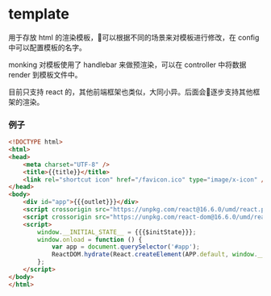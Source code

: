 # template

用于存放 html 的渲染模板，可以根据不同的场景来对模板进行修改，在 config 中可以配置模板的名字。

monking 对模板使用了 handlebar 来做预渲染，可以在 controller 中将数据 render 到模板文件中。

目前只支持 react 的，其他前端框架也类似，大同小异。后面会逐步支持其他框架的渲染。

### 例子

```html
<!DOCTYPE html>
<html>
<head>
    <meta charset="UTF-8" />
    <title>{{title}}</title>
    <link rel="shortcut icon" href="/favicon.ico" type="image/x-icon" />
</head>
<body>
    <div id="app">{{{outlet}}}</div>
    <script crossorigin src="https://unpkg.com/react@16.6.0/umd/react.production.min.js"></script>
    <script crossorigin src="https://unpkg.com/react-dom@16.6.0/umd/react-dom.production.min.js"></script>
    <script>
        window.__INITIAL_STATE__ = {{{$initState}}};
        window.onload = function () {
            var app = document.querySelector('#app');
            ReactDOM.hydrate(React.createElement(APP.default, window.__INITIAL_STATE__), app);
        };
    </script>
</body>
</html>
```